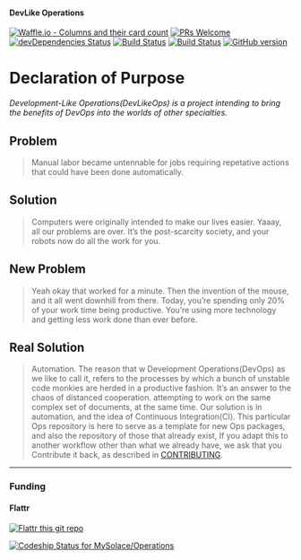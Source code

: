 #### DevLike Operations
<!--When adding a badge, make sure it is pointed at the correct branch.-->
[![Waffle.io - Columns and their card count](https://badge.waffle.io/MySolace/Operations.svg?columns=In%20Progress,Done,Next)](https://waffle.io/MySolace/Operations)
[![PRs Welcome](https://img.shields.io/badge/PRs-welcome-brightgreen.svg?style=flat)](https://github.com/MySolace/Operations/pulls)
[![devDependencies Status](https://david-dm.org/MySolace/Operations/dev-status.svg)](https://david-dm.org/MySolace/Operations#info=devDependencies)
[![Build Status](https://travis-ci.org/MySolace/Operations.svg?branch=master)](https://travis-ci.org/MySolace/Operations)
[![Build Status](https://semaphoreci.com/api/v1/mysolace/operations/branches/master/shields_badge.svg)](https://semaphoreci.com/mysolace/operations)
[![GitHub version](https://badge.fury.io/gh/MySolace%2FOperations.svg)](http://badge.fury.io/gh/MySolace%2FOperations)

# Declaration of Purpose

_Development-Like Operations(DevLikeOps) is a project intending to bring the benefits of DevOps into the worlds of other specialties._

## Problem
>Manual labor became untennable for jobs requiring repetative actions that could have been done automatically.

## Solution 
>Computers were originally intended to make our lives easier. Yaaay, all our problems are over. It’s the post-scarcity society, and your robots now do all the work for you.

## New Problem
>Yeah okay that worked for a minute. Then the invention of the mouse, and it all went downhill from there. Today, you’re spending only 20% of your work time being productive. You’re using more technology and getting less work done than ever before.

## Real Solution
>Automation. The reason that w
Development Operations(DevOps)  as we like to call it, refers to the processes by which a bunch
of unstable code monkies are herded in a productive fashion. It’s an answer to the chaos of distanced cooperation. 
attempting to work on the same complex set of documents, at the same time. Our solution
is in automation, and the idea of Continuous Integration(CI). This particular Ops repository is here
to serve as a template for new Ops packages, and also the repository of those that already exist,
If you adapt this to another workflow other than what we already have, we ask that you 
Contribute it back, as described in [CONTRIBUTING](CONTRIBUTING.markdown).

---

### Funding

#### Flattr
[![Flattr this git repo](http://api.flattr.com/button/flattr-badge-large.png)](https://flattr.com/submit/auto?user_id=mysolace&url=https://github.com/MySolace/Operations&title=badges&language=&tags=github&category=software)

[ ![Codeship Status for MySolace/Operations](https://app.codeship.com/projects/847e47d0-b6f6-0135-d31f-36f2b71091f8/status?branch=master)](https://app.codeship.com/projects/258729)
